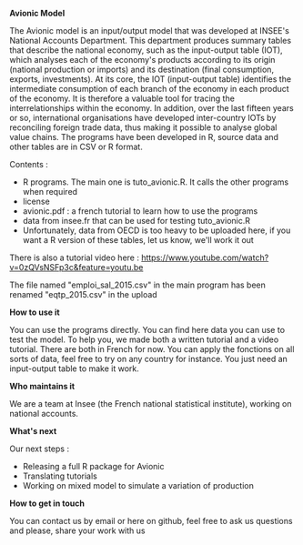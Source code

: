**Avionic Model**

The Avionic model is an input/output model that was developed at INSEE's National Accounts Department. This department produces summary tables that describe the national economy, such as the input-output table (IOT), which analyses each of the economy's products according to its origin (national production or imports) and its destination (final consumption, exports, investments). At its core, the IOT (input-output table) identifies the intermediate consumption of each branch of the economy in each product of the economy. It is therefore a valuable tool for tracing the interrelationships within the economy. In addition, over the last fifteen years or so, international organisations have developed inter-country IOTs by reconciling foreign trade data, thus making it possible to analyse global value chains.
The programs have been developed in R, source data and other tables are in CSV or R format.
 
Contents :

- R programs. The main one is tuto_avionic.R. It calls the other programs when required
- license
- avionic.pdf : a french tutorial to learn how to use the programs
- data from insee.fr that can be used for testing tuto_avionic.R
- Unfortunately, data from OECD is too heavy to be uploaded here, if you want a R version of these tables, let us know, we'll work it out

There is also a tutorial video here : https://www.youtube.com/watch?v=0zQVsNSFp3c&feature=youtu.be

The file named "emploi_sal_2015.csv" in the main program has been renamed "eqtp_2015.csv" in the upload

**How to use it**

You can use the programs directly. You can find here data you can use to test the model. To help you, we made both a written tutorial and a video tutorial. There are both in French for now. You can apply the fonctions on all sorts of data, feel free to try on any country for instance. You just need an input-output table to make it work.

**Who maintains it**

We are a team at Insee (the French national statistical institute), working on national accounts.

**What's next**

Our next steps : 

- Releasing a full R package for Avionic
- Translating tutorials 
- Working on mixed model to simulate a variation of production

**How to get in touch**

You can contact us by email or here on github, feel free to ask us questions and please, share your work with us


